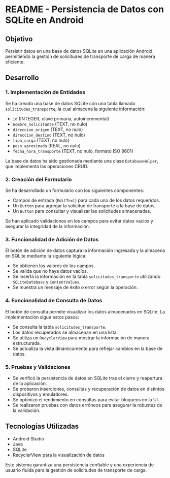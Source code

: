 # README - Persistencia de Datos con SQLite en Android

## Objetivo
Persistir datos en una base de datos SQLite en una aplicación Android, permitiendo la gestión de solicitudes de transporte de carga de manera eficiente.

## Desarrollo

### 1. Implementación de Entidades
Se ha creado una base de datos SQLite con una tabla llamada `solicitudes_transporte`, la cual almacena la siguiente información:
- `id` (INTEGER, clave primaria, autoincremental)
- `nombre_solicitante` (TEXT, no nulo)
- `direccion_origen` (TEXT, no nulo)
- `direccion_destino` (TEXT, no nulo)
- `tipo_carga` (TEXT, no nulo)
- `peso_aproximado` (REAL, no nulo)
- `fecha_hora_transporte` (TEXT, no nulo, formato ISO 8601)

La base de datos ha sido gestionada mediante una clase `DatabaseHelper`, que implementa las operaciones CRUD.

### 2. Creación del Formulario
Se ha desarrollado un formulario con los siguientes componentes:
- Campos de entrada (`EditText`) para cada uno de los datos requeridos.
- Un `Button` para agregar la solicitud de transporte a la base de datos.
- Un `Button` para consultar y visualizar las solicitudes almacenadas.

Se han aplicado validaciones en los campos para evitar datos vacíos y asegurar la integridad de la información.

### 3. Funcionalidad de Adición de Datos
El botón de adición de datos captura la información ingresada y la almacena en SQLite mediante la siguiente lógica:
- Se obtienen los valores de los campos.
- Se valida que no haya datos vacíos.
- Se inserta la información en la tabla `solicitudes_transporte` utilizando `SQLiteDatabase` y `ContentValues`.
- Se muestra un mensaje de éxito o error según la operación.

### 4. Funcionalidad de Consulta de Datos
El botón de consulta permite visualizar los datos almacenados en SQLite. La implementación sigue estos pasos:
- Se consulta la tabla `solicitudes_transporte`.
- Los datos recuperados se almacenan en una lista.
- Se utiliza un `RecyclerView` para mostrar la información de manera estructurada.
- Se actualiza la vista dinámicamente para reflejar cambios en la base de datos.

### 5. Pruebas y Validaciones
- Se verificó la persistencia de datos en SQLite tras el cierre y reapertura de la aplicación.
- Se probaron inserciones, consultas y recuperación de datos en distintos dispositivos y emuladores.
- Se optimizó el rendimiento en consultas para evitar bloqueos en la UI.
- Se realizaron pruebas con datos erróneos para asegurar la robustez de la validación.

## Tecnologías Utilizadas
- Android Studio
- Java
- SQLite
- RecyclerView para la visualización de datos

Este sistema garantiza una persistencia confiable y una experiencia de usuario fluida para la gestión de solicitudes de transporte de carga.

